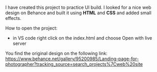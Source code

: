 I have created this project to practice UI build. I looked for a nice web design on Behance and built it using <strong>HTML</strong> and <strong>CSS</strong> and added small effects.

How to open the project:
- in VS code right click on the index.html and choose Open with live server

You find the original design on the following link:
https://www.behance.net/gallery/95200985/Landing-page-for-photographer?tracking_source=search_projects%7Cweb%20site
